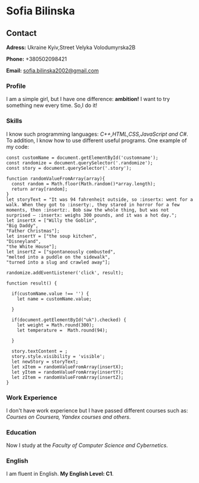 # Sofia Bilinska
## Contact
**Adress:**
Ukraine Kyiv,Street Velyka Volodumyrska2B


**Phone:**
+380502098421

**Email:**
sofia.bilinska2002@gmail.com

### Profile

I am a simple girl, but I have one difference: **ambition!** I want to try something new every time. So,I do it! 

### Skills

I know such programming languages: *C++,HTML,CSS,JavaScript and C#*. To addition, I know how to use different useful programs.
One example of my code:
```
const customName = document.getElementById('customname');
const randomize = document.querySelector('.randomize');
const story = document.querySelector('.story');

function randomValueFromArray(array){
  const random = Math.floor(Math.random()*array.length);
  return array[random];
}
let storyText = "It was 94 fahrenheit outside, so :insertx: went for a walk. When they got to :inserty:, they stared in horror for a few moments, then :insertz:. Bob saw the whole thing, but was not surprised — :insertx: weighs 300 pounds, and it was a hot day.";
let insertX = ["Willy the Goblin",
"Big Daddy",
"Father Christmas"];
let insertY = ["the soup kitchen",
"Disneyland",
"the White House"];
let insertZ = ["spontaneously combusted",
"melted into a puddle on the sidewalk",
"turned into a slug and crawled away"];

randomize.addEventListener('click', result);

function result() {

  if(customName.value !== '') {
    let name = customName.value;

  }

  if(document.getElementById("uk").checked) {
    let weight = Math.round(300);
    let temperature =  Math.round(94);

  }

  story.textContent = ;
  story.style.visibility = 'visible';
  let newStory = storyText;
  let xItem = randomValueFromArray(insertX);
  let yItem = randomValueFromArray(insertY);
  let zItem = randomValueFromArray(insertZ);
}

```

### Work Experience

I don't have work experience but I have passed different courses such as: *Courses on Coursera, Yandex courses and others*.

### Education

Now I study at the *Faculty of Computer Science and Cybernetics*.  

### English

I am fluent in English. **My English Level: C1**.


